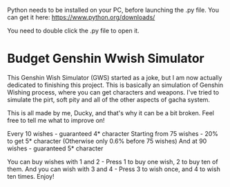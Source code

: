 Python needs to be installed on your PC, before launching the .py file. You can get it here: https://www.python.org/downloads/

You need to double click the .py file to open it.

# Budget Genshin Wwish Simulator
This Genshin Wish Simulator (GWS) started as a joke, but I am now actually dedicated to finishing this project.
This is basically an simulation of Genshin Wishing process, where you can get characters and weapons. 
I've tried to simulate the pirt, soft pity and all of the other aspects of gacha system.

This is all made by me, Ducky, and that's why it can be a bit broken. Feel free to tell me what to improve on! 

Every 10 wishes - guaranteed 4* character
Starting from 75 wishes - 20% to get 5* character (Otherwise only 0.6% before 75 wishes)
And at 90 wishes - guaranteed 5* character

You can buy wishes with 1 and 2 - Press 1 to buy one wish, 2 to buy ten of them.
And you can wish with 3 and 4 - Press 3 to wish once, and 4 to wish ten times.
Enjoy!
